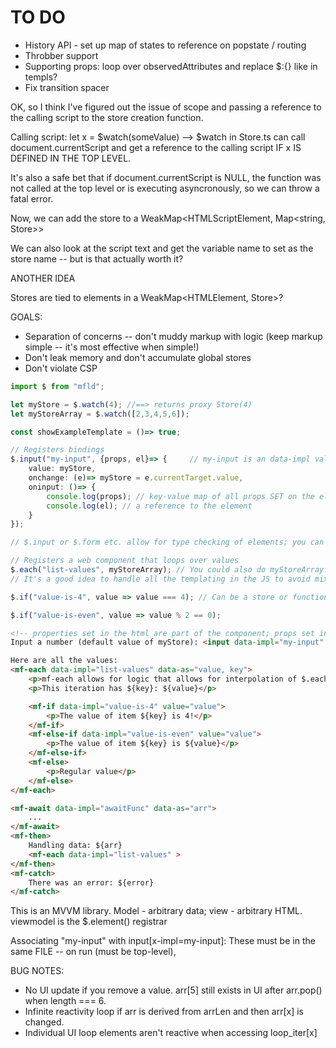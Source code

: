 # TO DO

-   History API - set up map of states to reference on popstate / routing
-   Throbber support
-   Supporting props: loop over observedAttributes and replace $:{} like in templs?
-   Fix transition spacer

OK, so I think I've figured out the issue of scope and passing a reference to the calling script to the store creation function.

Calling script: let x = $watch(someValue) --> $watch in Store.ts can call document.currentScript and get a reference to the calling script IF x IS DEFINED IN THE TOP LEVEL.

It's also a safe bet that if document.currentScript is NULL, the function was not called at the top level or is executing asyncronously, so we can throw a fatal error.

Now, we can add the store to a WeakMap<HTMLScriptElement, Map<string, Store>>

We can also look at the script text and get the variable name to set as the store name -- but is that actually worth it?

ANOTHER IDEA

Stores are tied to elements in a WeakMap<HTMLElement, Store>?

GOALS:

-   Separation of concerns -- don't muddy markup with logic (keep markup simple -- it's most effective when simple!)
-   Don't leak memory and don't accumulate global stores
-   Don't violate CSP

```typescript
import $ from "mfld";

let myStore = $.watch(4); //==> returns proxy Store(4)
let myStoreArray = $.watch([2,3,4,5,6]);

const showExampleTemplate = ()=> true;

// Registers bindings
$.input("my-input", {props, el}=> {     // my-input is an data-impl value
    value: myStore,
    onchange: (e)=> myStore = e.currentTarget.value,
    oninput: ()=> {
        console.log(props); // key-value map of all props SET on the element
        console.log(el); // a reference to the element
    }
});

// $.input or $.form etc. allow for type checking of elements; you can also use generic $.element()

// Registers a web component that loops over values
$.each("list-values", myStoreArray); // You could also do myStoreArray.map() or some other transform function to create a new store to watch; or this can be a non-store value for static templating
// It's a good idea to handle all the templating in the JS to avoid mixing with server-side templating! 😁

$.if("value-is-4", value => value === 4); // Can be a store or function; functions inherit the value of the "value" property of mf-if if set

$.if("value-is-even", value => value % 2 == 0);
```

```html
<!-- properties set in the html are part of the component; props set in the JS override -->
Input a number (default value of myStore): <input data-impl="my-input" type="number"/>

Here are all the values:
<mf-each data-impl="list-values" data-as="value, key">
    <p>mf-each allows for logic that allows for interpolation of $.each values</p>
    <p>This iteration has ${key}: ${value}</p>

    <mf-if data-impl="value-is-4" value="value">
        <p>The value of item ${key} is 4!</p>
    </mf-if>
    <mf-else-if data-impl="value-is-even" value="value">
        <p>The value of item ${key} is ${value}</p>
    </mf-else-if>
    <mf-else>
        <p>Regular value</p>
    </mf-else>
</mf-each>

<mf-await data-impl="awaitFunc" data-as="arr">
    ...
</mf-await>
<mf-then>
    Handling data: ${arr}
    <mf-each data-impl="list-values" >
</mf-then>
<mf-catch>
    There was an error: ${error}
</mf-catch>
```

This is an MVVM library. Model - arbitrary data; view - arbitrary HTML. viewmodel is the $.element() registrar

Associating "my-input" with input[x-impl=my-input]:
These must be in the same FILE -- on run (must be top-level),

BUG NOTES:

-   No UI update if you remove a value. arr[5] still exists in UI after arr.pop() when length === 6.
-   Infinite reactivity loop if arr is derived from arrLen and then arr[x] is changed.
-   Individual UI loop elements aren't reactive when accessing loop_iter[x]
